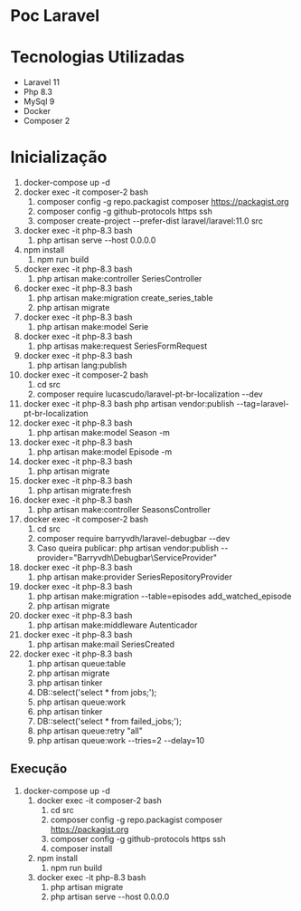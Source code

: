 # Poc Laravel

# Tecnologias Utilizadas

- Laravel 11
- Php 8.3
- MySql 9
- Docker
- Composer 2

# Inicialização

1. docker-compose up -d
2. docker exec -it composer-2 bash
    1. composer config -g repo.packagist composer https://packagist.org
    2. composer config -g github-protocols https ssh
    3. composer create-project --prefer-dist laravel/laravel:11.0 src
3. docker exec -it php-8.3 bash 
    1. php artisan serve --host 0.0.0.0
4. npm install
    1. npm run build 
5. docker exec -it php-8.3 bash 
    1. php artisan make:controller SeriesController
6. docker exec -it php-8.3 bash 
    1. php artisan make:migration create_series_table
    2. php artisan migrate
7. docker exec -it php-8.3 bash
    1. php artisan make:model Serie
8. docker exec -it php-8.3 bash
    1. php artisas make:request SeriesFormRequest 
9. docker exec -it php-8.3 bash
    1. php artisan lang:publish
10. docker exec -it composer-2 bash
    1. cd src
    2. composer require lucascudo/laravel-pt-br-localization --dev
11. docker exec -it php-8.3 bash 
    php artisan vendor:publish --tag=laravel-pt-br-localization
12. docker exec -it php-8.3 bash 
    1. php artisan make:model Season -m
13. docker exec -it php-8.3 bash 
    1. php artisan make:model Episode -m
14. docker exec -it php-8.3 bash
    1. php artisan migrate
15. docker exec -it php-8.3 bash
    1. php artisan migrate:fresh
16. docker exec -it php-8.3 bash
    1. php artisan make:controller SeasonsController
17. docker exec -it composer-2 bash
    1. cd src
    2. composer require barryvdh/laravel-debugbar --dev
    3. Caso queira publicar: php artisan vendor:publish --provider="Barryvdh\Debugbar\ServiceProvider"
18. docker exec -it php-8.3 bash
    1. php artisan make:provider SeriesRepositoryProvider
19. docker exec -it php-8.3 bash
    1. php artisan make:migration --table=episodes add_watched_episode
    2. php artisan migrate
20. docker exec -it php-8.3 bash
    1. php artisan make:middleware Autenticador
21. docker exec -it php-8.3 bash
    1. php artisan make:mail SeriesCreated
22. docker exec -it php-8.3 bash
    1. php artisan queue:table
    2. php artisan migrate
    3. php artisan tinker
    4. DB::select('select * from jobs;');
    5. php artisan queue:work
    6. php artisan tinker
    7. DB::select('select * from failed_jobs;');
    8. php artisan queue:retry "all"
    9. php artisan queue:work --tries=2 --delay=10

## Execução

1. docker-compose up -d
    1. docker exec -it composer-2 bash
        1. cd src
        2. composer config -g repo.packagist composer https://packagist.org
        3. composer config -g github-protocols https ssh
        4. composer install
    2. npm install
        1. npm run build
    3. docker exec -it php-8.3 bash 
        1. php artisan migrate
        2. php artisan serve --host 0.0.0.0

